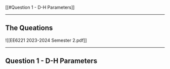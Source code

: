 
[[#Question 1 - D-H Parameters]]


---
## The Queations

![[EE6221 2023-2024 Semester 2.pdf]]


---
## Question 1 - D-H Parameters